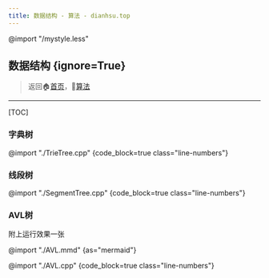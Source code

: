 ```yaml
---
title: 数据结构 - 算法 - dianhsu.top
---
```

@import "/mystyle.less"
## 数据结构 {ignore=True}
> 返回:house:[首页](../../index.html)，:rocket:[算法](../index.html)


-----------------------------------


[TOC]

### 字典树

@import "./TrieTree.cpp" {code_block=true class="line-numbers"}

### 线段树

@import "./SegmentTree.cpp" {code_block=true class="line-numbers"}

### AVL树

附上运行效果一张

@import "./AVL.mmd" {as="mermaid"}

@import "./AVL.cpp" {code_block=true class="line-numbers"}
